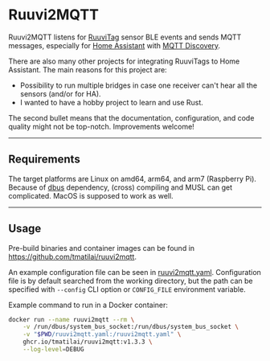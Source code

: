 # Ruuvi2MQTT

Ruuvi2MQTT listens for [RuuviTag](https://ruuvi.com/ruuvitag/) sensor BLE events and sends MQTT messages, especially for [Home Assistant](https://www.home-assistant.io/) with [MQTT Discovery](https://www.home-assistant.io/docs/mqtt/discovery/).

There are also many other projects for integrating RuuviTags to Home Assistant. The main reasons for this project are:

- Possibility to run multiple bridges in case one receiver can't hear all the sensors (and/or for HA).
- I wanted to have a hobby project to learn and use Rust.

The second bullet means that the documentation, configuration, and code quality might not be top-notch. Improvements welcome!

---

## Requirements

The target platforms are Linux on amd64, arm64, and arm7 (Raspberry Pi). Because of [dbus](https://docs.rs/dbus/latest/dbus/) dependency, (cross) compiling and MUSL can get complicated. MacOS is supposed to work as well.

---

## Usage

Pre-build binaries and container images can be found in <https://github.com/tmatilai/ruuvi2mqtt>.

An example configuration file can be seen in [ruuvi2mqtt.yaml](./ruuvi2mqtt.yaml).
Configuration file is by default searched from the working directory, but the path can be specified with `--config` CLI option or `CONFIG_FILE` environment variable.

Example command to run in a Docker container:

```bash
docker run --name ruuvi2mqtt --rm \
    -v /run/dbus/system_bus_socket:/run/dbus/system_bus_socket \
    -v "$PWD/ruuvi2mqtt.yaml:/ruuvi2mqtt.yaml" \
    ghcr.io/tmatilai/ruuvi2mqtt:v1.3.3 \
    --log-level=DEBUG
```
